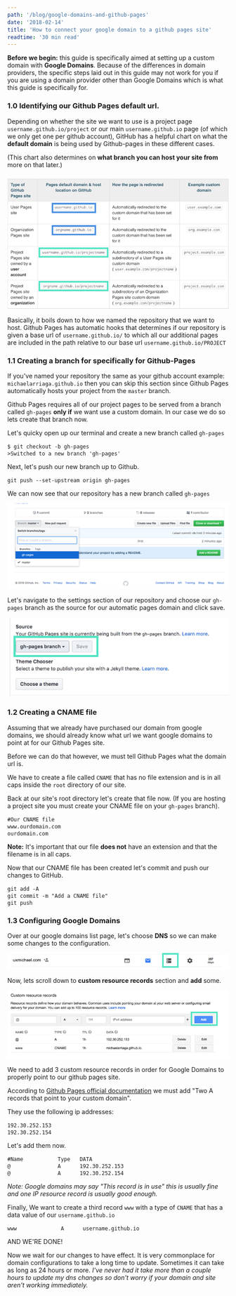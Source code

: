 ```yaml
---
path: '/blog/google-domains-and-github-pages'
date: '2018-02-14'
title: 'How to connect your google domain to a github pages site'
readtime: '30 min read'
---
```


<!--
* TOC
{:toc} -->

**Before we begin:** this guide is specifically aimed at setting up a custom domain with **Google Domains**. Because of the differences in domain providers, the specific steps laid out in this guide may not work for you if you are using a domain provider other than Google Domains which is what this guide is specifically for.

### 1.0 Identifying our Github Pages default url.

Depending on whether the site we want to use is a project page `username.github.io/project` or our main `username.github.io` page (of which we only get one per github account), GitHub has a helpful chart on what the **default domain** is being used by Github-pages in these different cases.

(This chart also determines on **what branch you can host your site from** more on that later.)

###

![alt](gh-pages-custom-domain-redirects-chart.png)

Basically, it boils down to how we named the repository that we want to host. Github Pages has automatic hooks that determines if our repository is given a base url of `username.github.io/` to which all our additional pages are included in the path relative to our base url `username.github.io/PROJECT`

### 1.1 Creating a branch for specifically for Github-Pages

If you've named your repository the same as your github account example: `michaelarriaga.github.io` then you can skip this section since Github Pages automatically hosts your project from the `master` branch.

Github Pages requires all of our project pages to be served from a branch called `gh-pages` **only if** we want use a custom domain. In our case we do so lets create that branch now.

Let's quicky open up our terminal and create a new branch called `gh-pages`

```
$ git checkout -b gh-pages
>Switched to a new branch 'gh-pages'
```

Next, let's push our new branch up to Github.

```
git push --set-upstream origin gh-pages
```

We can now see that our repository has a new branch called `gh-pages`

![alt](gh-pages-branch-on-github.png)

Let's navigate to the settings section of our repository and choose our `gh-pages` branch as the source for our automatic pages domain and click save.

![alt](select-gh-pages-branch.png)

### 1.2 Creating a CNAME file

Assuming that we already have purchased our domain from google domains, we should already know what url we want google domains to point at for our Github Pages site.

Before we can do that however, we must tell Github Pages what the domain url is.

We have to create a file called `CNAME` that has no file extension and is in all caps inside the `root` directory of our site.

Back at our site's root directory let's create that file now. (If you are hosting a project site you must create your CNAME file on your `gh-pages` branch).

```
#Our CNAME file
www.ourdomain.com
ourdomain.com
```

**Note:** It's important that our file **does not** have an extension and that the filename is in all caps.

Now that our CNAME file has been created let's commit and push our changes to GitHub.

```
git add -A
git commit -m "Add a CNAME file"
git push
```

### 1.3 Configuring Google Domains

Over at our google domains list page, let's choose **DNS** so we can make some changes to the configuration.

![alt](google-domain-choose-dns.png)

Now, lets scroll down to **custom resource records** section and **add** some.

![alt](google-domains-custom-resource.png)

We need to add 3 custom resource records in order for Google Domains to properly point to our github pages site.

According to [Github Pages official documentation](https://help.github.com/articles/setting-up-an-apex-domain/) we must add "Two A records that point to your custom domain".

They use the following ip addresses:

```
192.30.252.153
192.30.252.154
```

Let's add them now.

```
#Name           Type   DATA
@               A      192.30.252.153
@               A      192.30.252.154
```

_Note: Google domains may say "This record is in use" this is usually fine and one IP resource record is usually good enough._

Finally, We want to create a third record `www` with a type of `CNAME` that has a data value of our `username.github.io`

```
www              A      username.github.io
```

AND WE'RE DONE!

Now we wait for our changes to have effect. It is very commonplace for domain configurations to take a long time to update. Sometimes it can take as long as 24 hours or more. _I've never had it take more than a couple hours to update my dns changes so don't worry if your domain and site aren't working immediately._
